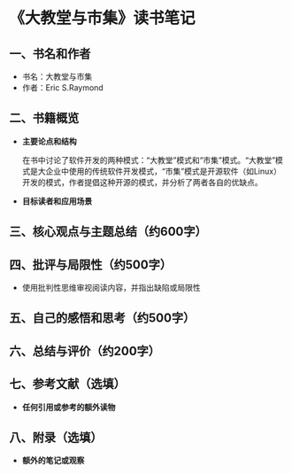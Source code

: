 # 《大教堂与市集》读书笔记

## 一、**书名和作者**

- 书名：大教堂与市集
- 作者：Eric S.Raymond

## 二、书籍概览

- **主要论点和结构**

  在书中讨论了软件开发的两种模式：“大教堂”模式和“市集”模式。“大教堂”模式是大企业中使用的传统软件开发模式，“市集”模式是开源软件（如Linux）开发的模式，作者提倡这种开源的模式，并分析了两者各自的优缺点。

- **目标读者和应用场景**

  

## 三、核心观点与主题总结（约600字）

## 四、批评与局限性（约500字）

- 使用批判性思维审视阅读内容，并指出缺陷或局限性

## 五、自己的感悟和思考（约500字）

## 六、总结与评价（约200字）

## 七、参考文献（选填）

- **任何引用或参考的额外读物**

## 八、附录（选填）

- **额外的笔记或观察**